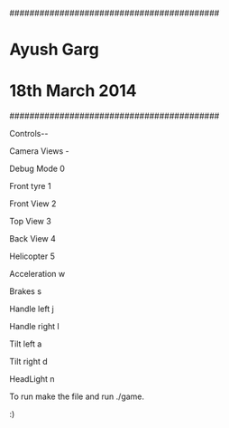 ##########################################
# Ayush Garg                             #
# 18th March 2014                        #
##########################################



Controls--

Camera Views -

Debug Mode 0

Front tyre 1

Front View   2

Top View  3

Back View 4

Helicopter 5

Acceleration w

Brakes       s

Handle left  j

Handle right l

Tilt left    a

Tilt right   d

HeadLight    n

To run make the file and run ./game.

:)
